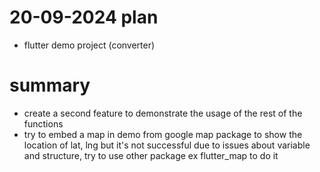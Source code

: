 # 20-09-2024 plan
- flutter demo project (converter)

# summary
- create a second feature to demonstrate the usage of the rest of the functions
- try to embed a map in demo from google map package to show the location of lat, lng but it's not successful due to issues about variable and structure, try to use other package ex flutter_map to do it